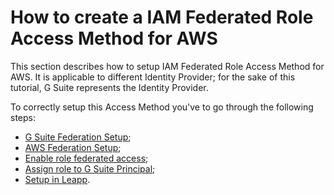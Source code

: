 # How to create a IAM Federated Role Access Method for AWS

This section describes how to setup IAM Federated Role Access Method for AWS. 
It is applicable to different Identity Provider; 
for the sake of this tutorial, G Suite represents the Identity Provider.

To correctly setup this Access Method you've to go through the following steps:

- [G Suite Federation Setup](gsuite_federation_setup.md);
- [AWS Federation Setup](aws_federation_setup.md);
- [Enable role federated access](enable_federated_access.md);
- [Assign role to G Suite Principal](assign_role.md);
- [Setup in Leapp](setup_in_leapp.md).

